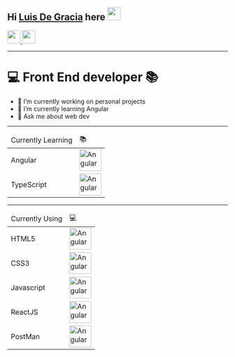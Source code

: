 ## Hi [Luis De Gracia](https://luisdgracia.github.io/portfolio2/) here <img src="https://media.giphy.com/media/hvRJCLFzcasrR4ia7z/giphy.gif" width="30">

<a href="https://twitter.com/Luis_DGracia" target="_blank" >
  <img src="https://cdn.svgporn.com/logos/twitter.svg" width=30>
</a>
<a href="https://www.linkedin.com/in/luis-degracia" target="_blank" >
  <img src="https://cdn.svgporn.com/logos/linkedin-icon.svg" width=30>
</a>

---

# 💻 Front End developer 📚 

- 🔭 I’m currently working on personal projects
- 🌱 I’m currently learning Angular
- 💬 Ask me about web dev

---

<table>
  <thead>
    <tr>
      <td>Currently Learning</td>
      <td>📚</td>
    </tr>
  </thead>
  
  <tbody>
    <tr>
      <td>Angular</td>
      <td><img src="https://cdn.svgporn.com/logos/angular-icon.svg" width="50" alt="Angular" ></td>
    </tr>
    <tr>
      <td>TypeScript</td>
      <td><img src="https://cdn.svgporn.com/logos/typescript-icon.svg" width="50" alt="Angular" ></td>
    </tr>
  </tbody>
</table>

---

<table>
  <thead>
    <tr>
      <td>Currently Using</td>
      <td>💻</td>
    </tr>
  </thead>
  
  <tbody>
    <tr>
      <td>HTML5</td>
      <td><img src="https://cdn.svgporn.com/logos/html-5.svg" width="50" alt="Angular" ></td>
    </tr>
    <tr>
      <td>CSS3</td>
      <td><img src="https://cdn.svgporn.com/logos/css-3.svg" width="50" alt="Angular" ></td>
    </tr>
    <tr>
      <td>Javascript</td>
      <td><img src="https://cdn.svgporn.com/logos/javascript.svg" width="50" alt="Angular" ></td>
    </tr>
    <tr>
      <td>ReactJS</td>
      <td><img src="https://cdn.svgporn.com/logos/react.svg" width="50" alt="Angular" ></td>
    </tr>
    <tr>
      <td>PostMan</td>
      <td><img src="https://cdn.svgporn.com/logos/postman.svg" width="50" alt="Angular" ></td>
    </tr>
  </tbody>
</table>
